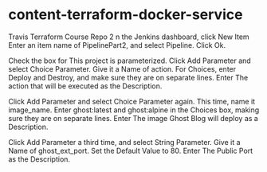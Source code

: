 # content-terraform-docker-service
Travis Terraform Course Repo 2
n the Jenkins dashboard, click New Item Enter an item name of PipelinePart2, and select Pipeline. Click Ok.

Check the box for This project is parameterized. Click Add Parameter and select Choice Parameter. Give it a Name of action. For Choices, enter Deploy and Destroy, and make sure they are on separate lines. Enter The action that will be executed as the Description.

Click Add Parameter and select Choice Parameter again. This time, name it image_name. Enter ghost:latest and ghost:alpine in the Choices box, making sure they are on separate lines. Enter The image Ghost Blog will deploy as a Description.

Click Add Parameter a third time, and select String Parameter. Give it a Name of ghost_ext_port. Set the Default Value to 80. Enter The Public Port as the Description.
